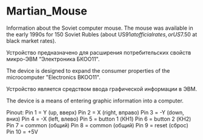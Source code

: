 # Martian_Mouse
Information about the Soviet computer mouse.  The mouse was available in the early 1990s for 150 Soviet Rubles (about US$91 at official rates, or US$7.50 at black market rates).

Устройство предназначено для расширения потребительских свойств микро-ЭВМ “Электроника БКОО11".

The device is designed to expand the consumer properties of the microcomputer "Electronics BKOO11".

Устройство является средством ввода графической информации в ЭВМ.

The device is a means of entering graphic information into a computer.

Pinout:
Pin  1 = Y (up, вверх)
Pin  2 = X (right, вправо)
Pin  3 = -Y (down, вниз) 
Pin  4 = -X (left, влево)
Pin  5 = button 1 (КН1)
Pin  6 = button 2 (КН2)
Pin  7 = common (общий)
Pin  8 = common (общий)
Pin  9 = reset (сброс)
Pin 10 = +5V
